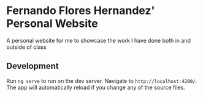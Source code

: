 # Fernando Flores Hernandez' Personal Website

A personal website for me to showcase the work I have done both in and outside of class

## Development

Run `ng serve` to run on the dev server. 
Navigate to `http://localhost:4200/`. The app will automatically reload if you change any of the source files.
